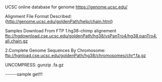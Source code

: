 UCSC online database for genome
https://genome.ucsc.edu/

Alignment File Format Described:
(http://genome.ucsc.edu/goldenPath/help/chain.html)


Samples Download From FTP
1.hg38-chimp alignement
ftp://hgdownload.cse.ucsc.edu/goldenPath/hg38/vsPanTro4/hg38.panTro4.all.chain.gz

2.Complete Genome Sequences By Chromosome:
ftp://hgnload.cse.ucsc.edu/goldenPath/hg38/chromosomes/chr*.fa.gz

UNCOMPRESS:
gunzip <file>.fa.gz

------sample get!!!


